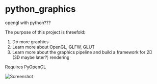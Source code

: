 # python_graphics
opengl with python???

The purpose of this project is threefold:
1) Do more graphics
2) Learn more about OpenGL, GLFW, GLUT
3) Learn more about the graphics pipeline and build a framework for 2D (3D maybe later?) rendering

Requires PyOpenGL

![Screenshot](screenshot.jpg)
